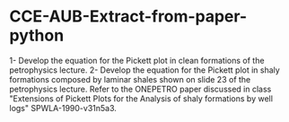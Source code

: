 # CCE-AUB-Extract-from-paper-python

1- Develop the equation for the Pickett plot in clean formations of the petrophysics lecture.
2- Develop the equation for the Pickett plot in shaly formations composed by laminar shales shown on slide 23 of the petrophysics lecture. Refer to the ONEPETRO paper discussed in class "Extensions of Pickett Plots for the Analysis of shaly formations by well logs" SPWLA-1990-v31n5a3.
